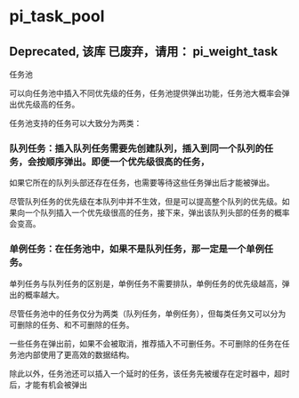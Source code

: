 # pi_task_pool

## Deprecated, 该库 已废弃，请用： pi_weight_task

任务池

可以向任务池中插入不同优先级的任务，任务池提供弹出功能，任务池大概率会弹出优先级高的任务。

任务池支持的任务可以大致分为两类：

### 队列任务：插入队列任务需要先创建队列，插入到同一个队列的任务，会按顺序弹出。即便一个优先级很高的任务，

如果它所在的队列头部还存在任务，也需要等待这些任务弹出后才能被弹出。

尽管队列任务的优先级在本队列中并不生效，但是可以提高整个队列的优先级。如果向一个队列插入一个优先级很高的任务，接下来，弹出该队列头部的任务的概率会变高。

### 单例任务：在任务池中，如果不是队列任务，那一定是一个单例任务。

单列任务与队列任务的区别是，单例任务不需要排队，单例任务的优先级越高，弹出的概率越大。

尽管任务池中的任务仅分为两类（队列任务，单例任务），但每类任务又可以分为可删除的任务、和不可删除的任务。

一些任务在弹出前，如果不会被取消，推荐插入不可删任务。不可删除的任务在任务池内部使用了更高效的数据结构。

除此以外，任务池还可以插入一个延时的任务，该任务先被缓存在定时器中，超时后，才能有机会被弹出

